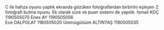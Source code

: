 C ile hafıza oyunu yaptık  ekranda gözüken fotoğraflardan birbirini eşleyen 2 fotoğrafı bulma oyunu.
 Ek olarak süre ve puan sistemi de yapıldı.
İsmail KOÇ 1190505070
Enes AY 1190505056  
Ece DALPOLAT 1180505020
Ümmügülsüm ALTINTAŞ 1190505035
